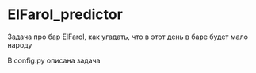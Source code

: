 # ElFarol_predictor
Задача про бар ElFarol, как угадать, что в этот день в баре будет мало народу

В config.py описана задача
